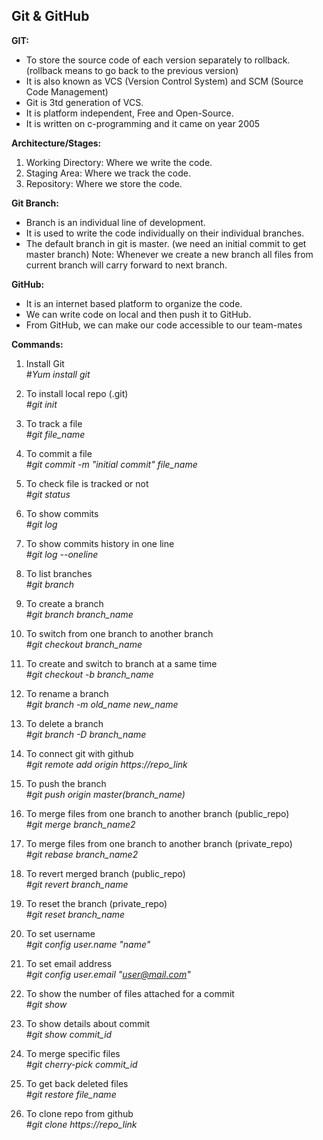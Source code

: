 ## Git & GitHub

**GIT:**
- To store the source code of each version separately to rollback.
(rollback means to go back to the previous version)
- It is also known as VCS (Version Control System) and SCM (Source Code Management)
- Git is 3td generation of VCS.
- It is platform independent, Free and Open-Source.
- It is written on c-programming and it came on year 2005

**Architecture/Stages:**
1) Working Directory: Where we write the code.
2) Staging Area: Where we track the code.
3) Repository: Where we store the code.

**Git Branch:**
- Branch is an individual line of development.
- It is used to write the code individually on their individual branches.
- The default branch in git is master.
(we need an initial commit to get master branch)
Note: Whenever we create a new branch all files from current branch will carry forward to next branch.

**GitHub:**
- It is an internet based platform to organize the code.
- We can write code on local and then push it to GitHub.
- From GitHub, we can make our code accessible to our team-mates

**Commands:**

1) Install Git <br>
*#Yum install git*

2) To install local repo (.git)<br>
*#git init*

3) To track a file<br>
*#git file_name*

4) To commit a file<br>
*#git commit -m "initial commit" file_name*

5) To check file is tracked or not<br>
*#git status*

6) To show commits<br>
*#git log*

7) To show commits history in one line<br>
*#git log --oneline*

8) To list branches<br>
*#git branch*

9) To create a branch<br>
*#git branch branch_name*

10) To switch from one branch to another branch<br>
*#git checkout branch_name*

11) To create and switch to branch at a same time<br>
*#git checkout -b branch_name*

12) To rename a branch<br>
*#git branch -m old_name new_name*

13) To delete a branch<br>
*#git branch -D branch_name*

14) To connect git with github<br>
*#git remote add origin https://repo_link*

15) To push the branch<br>
*#git push origin master(branch_name)*

16) To merge files from one branch to another branch (public_repo)<br>
*#git merge branch_name2*

17) To merge files from one branch to another branch (private_repo)<br>
*#git rebase branch_name2*

18) To revert merged branch (public_repo)<br>
*#git revert branch_name*

19) To reset the branch (private_repo)<br>
*#git reset branch_name*

20) To set username<br>
*#git config user.name "name"*

21) To set email address<br>
*#git config user.email "user@mail.com"*

22) To show the number of files attached for a commit<br>
*#git show*

23) To show details about commit<br>
*#git show commit_id*

24) To merge specific files<br>
*#git cherry-pick commit_id*

25) To get back deleted files<br>
*#git restore file_name*

26) To clone repo from github<br>
*#git clone https://repo_link*